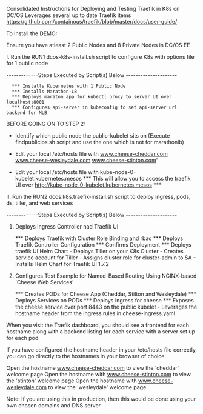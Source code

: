 Consolidated Instructions for Deploying and Testing Traefik in K8s on DC/OS 
Leverages several up to date Traefik items https://github.com/containous/traefik/blob/master/docs/user-guide/

To Install the DEMO:

Ensure you have atleast 2 Public Nodes and 8 Private Nodes in DC/OS EE

I. Run the RUN1 dcos-k8s-install.sh script to configure K8s with options file for 1 public node 

-------------Steps Executed by Script(s) Below ---------------------
      
      *** Installs Kubernetes with 1 Public Node
      *** Installs Marathon-LB 
      *** Deploys maraton app for kubectl proxy to server UI over localhost:8001
      *** Configures api-server in kubeconfig to set api-server url backend for MLB
   
   BEFORE GOING ON TO STEP 2:
   
   - Identify which public node the public-kubelet sits on (Execute findpublicips.sh script and use 
     the one which is not for marathonlb)
     
   - Edit your local /etc/hosts file with 
   <public-IP-kubelet> www.cheese-cheddar.com www.cheese-wesleydale.com www.cheese-stinton.com'
   
   - Edit your local /etc/hosts file with 
   <public-IP-kubelet> kube-node-0-kubelet.kubernetes.mesos 
   *** This will allow you to access the traefik UI over http://kube-node-0-kubelet.kubernetes.mesos ***

II. Run the RUN2 dcos.k8s.traefik-install.sh script to deploy ingress, pods, ds, tiller, and web services    
   
-------------Steps Executed by Script(s) Below ---------------------

1. Deploys Ingress Controller nad Traefik UI

    *** Deploys Traefik with Cluster Role Binding and rbac
    *** Deploys Traefik Controller Configuration
    *** Confirms Deployment
    *** Deploys traefik UI Helm Chart
          - Deploys Tiller on your K8s Cluster
          - Creates service account for Tiller
          - Assigns cluster role for cluster-admin to SA
          - Installs Helm Chart for Traefik UI 1.7.2 

2. Configures Test Example for Named-Based Routing Using NGINX-based 'Cheese Web Services'

   *** Creates PODs for Cheese App (Cheddar, Stilton and Wesleydale)
   *** Deploys Services on PODs
   *** Deploys Ingress for cheese
   *** Exposes the cheese service over port 8443 on the public kubelet 
          - Leverages the hostname header from the ingress rules in cheese-ingress.yaml

When you visit the Træfik dashboard, you should see a frontend for each hostname
along with a backend listing for each service with a server set up for each pod. 

If you have configured the hostname header in your /etc/hosts file correctly, you can go directly to the hostnames
in your browser of choice

Open the hostname www.cheese-cheddar.com to view the 'cheddar' welcome page
Open the hostname with www.cheese-stinton.com to view the 'stinton' welcome page
Open the hostname with www.cheese-wesleydale.com to view the 'wesleydale' welcome page

Note: If you are using this in production, then this would be done using your own chosen domains and DNS server
